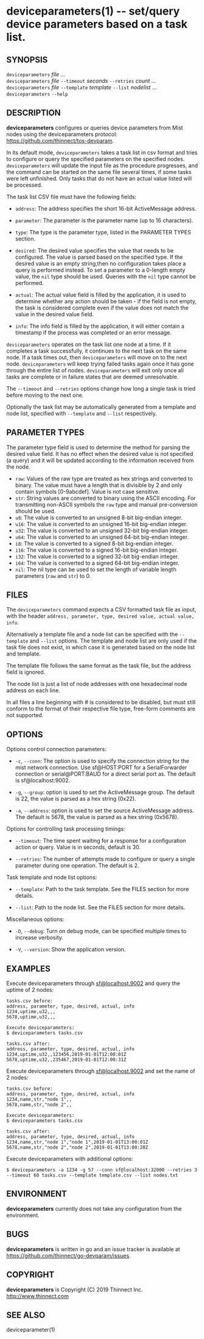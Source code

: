 deviceparameters(1) -- set/query device parameters based on a task list.
=============================================

## SYNOPSIS

`deviceparameters` _file_ ...<br>
`deviceparameters` _file_ `--timeout` _seconds_ `--retries` _count_ ...<br>
`deviceparameters` _file_ `--template` _template_ `--list` _nodelist_ ...<br>
`deviceparameters` `--help`<br>

## DESCRIPTION

**deviceparameters** configures or queries device parameters from Mist nodes
using the deviceparameters protocol: <https://github.com/thinnect/tos-devparam>.

In its default mode, `deviceparameters` takes a task list in csv format and
tries to configure or query the specified parameters on the specified nodes.
`deviceparameters` will update the input file as the procedure progresses,
and the command can be started on the same file several times, if some tasks
were left unfinished. Only tasks that do not have an actual value listed will
be processed.

The task list CSV file must have the following fields:
  * `address`:
    The address specifies the short 16-bit ActiveMessage address.

  * `parameter`:
    The parameter is the parameter name (up to 16 characters).

  * `type`:
    The type is the parameter type, listed in the PARAMETER TYPES section.

  * `desired`:
    The desired value specifies the value that needs to be configured. The value
    is parsed based on the specified type. If the desired value is an empty
    string,then no configuration takes place a query is performed instead. To
    set a parameter to a 0-length empty value, the `nil` type should be used.
    Queries with the `nil` type cannot be performed.

  * `actual`:
    The actual value field is filled by the application, it is used to determine
    whether any action should be taken - if the field is not empty, the task is
    considered complete even if the value does not match the value in the
    desired value field.

  * `info`:
    The info field is filled by the application, it will either contain a
    timestamp if the process was completed or an error message.

`deviceparameters` operates on the task list one node at a time. If it completes
a task successfully, it continues to the next task on the same node. If a task
times out, then `deviceparameters` will move on to the next node.
`deviceparameters` will keep trying failed tasks again once it has gone through
the entire list of nodes. `deviceparameters` will exit only once all tasks
are complete or in failure states that are deemed unresolvable.

The `--timeout` and `--retries` options change how long a single task is tried
before moving to the next one.

Optionally the task list may be automatically generated from a template and
node list, specified with `--template` and `--list` respectively.

## PARAMETER TYPES

The parameter type field is used to determine the method for parsing the desired
value field. It has no effect when the desired value is not specified (a query)
and it will be updated according to the information received from the node.

  * `raw`:
    Values of the raw type are treated as hex strings and converted to binary.
    The value must have a length that is divisible by 2 and only contain symbols
    [0-9abcdef]. Value is not case sensitive.
  * `str`:
    String values are converted to binary using the ASCII encoding. For transmitting
    non-ASCII symbols the `raw` type and manual pre-conversion should be used.
  * `u8`:
    The value is converted to an unsigned 8-bit big-endian integer.
  * `u16`:
    The value is converted to an unsigned 16-bit big-endian integer.
  * `u32`:
    The value is converted to an unsigned 32-bit big-endian integer.
  * `u64`:
    The value is converted to an unsigned 64-bit big-endian integer.
  * `i8`:
    The value is converted to a signed 8-bit big-endian integer.
  * `i16`:
    The value is converted to a signed 16-bit big-endian integer.
  * `i32`:
    The value is converted to a signed 32-bit big-endian integer.
  * `i64`:
    The value is converted to a signed 64-bit big-endian integer.
  * `nil`:
    The nil type can be used to set the length of variable length parameters
    (`raw` and `str`) to 0.

## FILES

The `deviceparameters` command expects a CSV formatted task file as input, with
the header `address, parameter, type, desired value, actual value, info`.

Alternatively a template file and a node list can be specified with the
`--template` and `--list` options. The template and node list are only used if
the task file does not exist, in which case it is generated based on the node
list and template.

The template file follows the same format as the task file, but the address
field is ignored.

The node list is just a list of node addresses with one hexadecimal node
address on each line.

In all files a line beginning with # is considered to be disabled, but must
still conform to the format of their respective file type, free-form comments
are not supported.

## OPTIONS

Options control connection parameters:

  * `-c`, `--conn`:
  The option is used to specify the connection string for the mist network
  connection. Use sf@HOST:PORT for a SerialForwarder connection or
  serial@PORT:BAUD for a direct serial port as.
  The default is sf@localhost:9002.

  * `-g`, `--group`:
  option is used to set the ActiveMessage group. The default is 22,
the value is parsed as a hex string (0x22).

  * `-a`, `--address`:
  option is used to set the source ActiveMessage address.
  The default is 5678, the value is parsed as a hex string (0x5678).

Options for controlling task processing timings:

  * `--timeout`:
  The time spent waiting for a response for a configuration action or query.
  Value is in seconds, default is 30.

  * `--retries`:
  The number of attempts made to configure or query a single parameter during
  one operation. The default is 2.

Task template and node list options:

  * `--template`:
  Path to the task template. See the FILES section for more details.

  * `--list`:
  Path to the node list. See the FILES section for more details.

Miscellaneous options:

  * `-D`, `--debug`:
  Turn on debug mode, can be specified multiple times to increase verbosity.

  * `-V`, `--version`:
  Show the application version.

## EXAMPLES

Execute deviceparameters through sf@localhost.9002 and query the uptime of 2 nodes:

    tasks.csv before:
    address, parameter, type, desired, actual, info
    1234,uptime,u32,,,
    5678,uptime,u32,,,

    Execute deviceparameters:
    $ deviceparameters tasks.csv

    tasks.csv after:
    address, parameter, type, desired, actual, info
    1234,uptime,u32,,123456,2019-01-01T12:00:01Z
    5678,uptime,u32,,235467,2019-01-01T12:00:31Z

Execute deviceparameters through sf@localhost.9002 and set the name of 2 nodes:

    tasks.csv before:
    address, parameter, type, desired, actual, info
    1234,name,str,"node 1",,
    5678,name,str,"node 2",,

    Execute deviceparameters:
    $ deviceparameters tasks.csv

    tasks.csv after:
    address, parameter, type, desired, actual, info
    1234,name,str,"node 1","node 1",2019-01-01T13:00:01Z
    5678,name,str,"node 2","node 2",2019-01-01T13:00:20Z

Execute deviceparameters with additional options:

    $ deviceparameters -a 1234 -g 57 --conn sf@localhost:32000 --retries 3 --timeout 60 tasks.csv --template template.csv --list nodes.txt

## ENVIRONMENT

**deviceparameters** currently does not take any configuration from the environment.

## BUGS

**deviceparameters** is written in go and an issue tracker is available at
<https://github.com/thinnect/go-devparam/issues>.

## COPYRIGHT

**deviceparameters** is Copyright (C) 2019 Thinnect Inc. <http://www.thinnect.com>

## SEE ALSO

deviceparameter(1)
